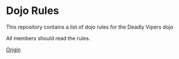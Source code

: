 Dojo Rules
==========

This repository contains a list of dojo rules for the Deadly Vipers dojo

All members should read the rules.

[Origin](https://github.com/deadlyvipers)
